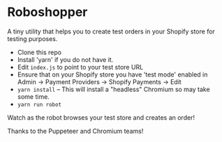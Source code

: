 # Roboshopper

A tiny utility that helps you to create test orders in your Shopify store for testing purposes.

* Clone this repo
* Install 'yarn' if you do not have it. 
* Edit `index.js` to point to your test store URL
* Ensure that on your Shopify store you have 'test mode' enabled in Admin -> Payment Providers -> Shopify Payments -> Edit
* `yarn install` – This will install a "headless" Chromium so may take some time.
* `yarn run robot`

Watch as the robot browses your test store and creates an order!

Thanks to the Puppeteer and Chromium teams!
    